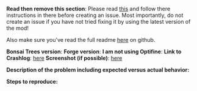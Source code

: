 **Read then remove this section**:
Please read [this](https://vazkii.us/br101/) and follow there instructions in there before creating an issue.
Most importantly, do not create an issue if you have not tried fixing it by using the latest version of the mod!

Also make sure you've read the full readme [here](https://github.com/thraaawn/BonsaiTrees/blob/master/README.md) on github.

**Bonsai Trees version**:
**Forge version**:
**I am not using Optifine**:
**Link to Crashlog**: [here](url)
**Screenshot (if possible)**: [here](url)

**Description of the problem including expected versus actual behavior:**

**Steps to reproduce:**
